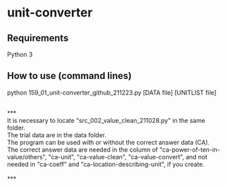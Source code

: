 # unit-converter


## Requirements
Python 3


## How to use (command lines)
python 159_01_unit-converter_github_211223.py [DATA file] [UNITLIST file]<br>
<br>

***<br>
It is necessary to locate "src_002_value_clean_211028.py" in the same folder.<br>
The trial data are in the data folder.<br>
The program can be used with or without the correct answer data (CA).<br>
The correct answer data are needed in the column of "ca-power-of-ten-in-value/others", "ca-unit", "ca-value-clean", "ca-value-convert", and not needed in "ca-coeff" and "ca-location-describing-unit", if you create.<br>	
***<br>


